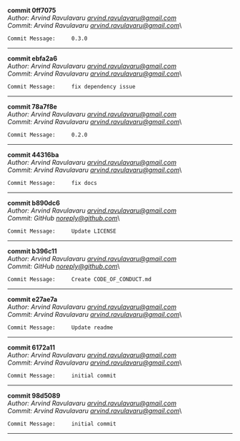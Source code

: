 **commit 0ff7075**\
_Author: Arvind Ravulavaru <arvind.ravulavaru@gmail.com>_\
_Commit: Arvind Ravulavaru <arvind.ravulavaru@gmail.com>_\
```
Commit Message:     0.3.0
```
---
**commit ebfa2a6**\
_Author: Arvind Ravulavaru <arvind.ravulavaru@gmail.com>_\
_Commit: Arvind Ravulavaru <arvind.ravulavaru@gmail.com>_\
```
Commit Message:     fix dependency issue
```
---
**commit 78a7f8e**\
_Author: Arvind Ravulavaru <arvind.ravulavaru@gmail.com>_\
_Commit: Arvind Ravulavaru <arvind.ravulavaru@gmail.com>_\
```
Commit Message:     0.2.0
```
---
**commit 44316ba**\
_Author: Arvind Ravulavaru <arvind.ravulavaru@gmail.com>_\
_Commit: Arvind Ravulavaru <arvind.ravulavaru@gmail.com>_\
```
Commit Message:     fix docs
```
---
**commit b890dc6**\
_Author: Arvind Ravulavaru <arvind.ravulavaru@gmail.com>_\
_Commit: GitHub <noreply@github.com>_\
```
Commit Message:     Update LICENSE
```
---
**commit b396c11**\
_Author: Arvind Ravulavaru <arvind.ravulavaru@gmail.com>_\
_Commit: GitHub <noreply@github.com>_\
```
Commit Message:     Create CODE_OF_CONDUCT.md
```
---
**commit e27ae7a**\
_Author: Arvind Ravulavaru <arvind.ravulavaru@gmail.com>_\
_Commit: Arvind Ravulavaru <arvind.ravulavaru@gmail.com>_\
```
Commit Message:     Update readme
```
---
**commit 6172a11**\
_Author: Arvind Ravulavaru <arvind.ravulavaru@gmail.com>_\
_Commit: Arvind Ravulavaru <arvind.ravulavaru@gmail.com>_\
```
Commit Message:     initial commit
```
---
**commit 98d5089**\
_Author: Arvind Ravulavaru <arvind.ravulavaru@gmail.com>_\
_Commit: Arvind Ravulavaru <arvind.ravulavaru@gmail.com>_\
```
Commit Message:     initial commit
```
---
